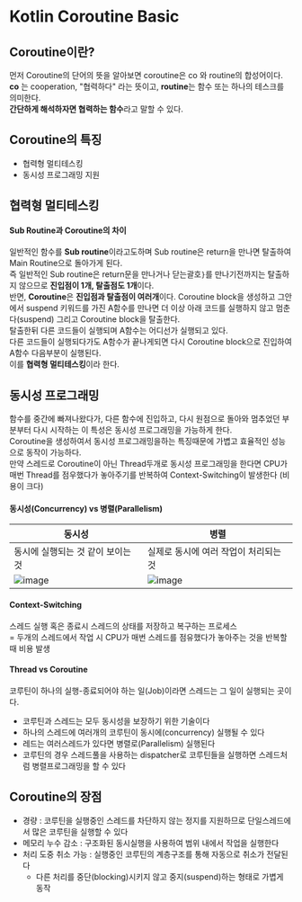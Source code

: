 # Kotlin Coroutine Basic

## Coroutine이란?  
먼저 Coroutine의 단어의 뜻을 알아보면 
coroutine은 co 와 routine의 합성어이다.  
**co** 는 cooperation, "협력하다" 라는 뜻이고, **routine**는 함수 또는 하나의 테스크를 의미한다.  
**간단하게 해석하자면 협력하는 함수**라고 말할 수 있다.  

## Coroutine의 특징   
- 협력형 멀티테스킹
- 동시성 프로그래밍 지원


## 협력형 멀티테스킹  
#### Sub Routine과 Coroutine의 차이  
일반적인 함수를 **Sub routine**이라고도하며 Sub routine은 return을 만나면 탈출하여 Main Routine으로 돌아가게 된다.  
즉 일반적인 Sub routine은 return문을 만나거나 닫는괄호`}`를 만나기전까지는 탈출하지 않으므로 **진입점이 1개, 탈출점도 1개**이다.  
반면, **Coroutine**은 **진입점과 탈출점이 여러개**이다. Coroutine block을 생성하고 그안에서 suspend 키워드를 가진 A함수를 만나면
더 이상 아래 코드를 실행하지 않고 멈춘다(suspend) 그리고 Coroutine block을 탈출한다.  
탈출한뒤 다른 코드들이 실행되며 A함수는 어디선가 실행되고 있다.  
다른 코드들이 실행되다가도 A함수가 끝나게되면 다시 Coroutine block으로 진입하여 A함수 다음부분이 실행된다.  
이를 **협력형 멀티테스킹**이라 한다.  


## 동시성 프로그래밍  
함수를 중간에 빠져나왔다가, 다른 함수에 진입하고, 다시 원점으로 돌아와 멈추었던 부분부터 다시 시작하는 이 특성은
동시성 프로그래밍을 가능하게 한다.  
Coroutine을 생성하여서 동시성 프로그래밍을하는 특징때문에 가볍고 효율적인 성능으로 동작이 가능하다.  
만약 스레드로 Coroutine이 아닌 Thread두개로 동시성 프로그래밍을 한다면
CPU가 매번 Thread를 점우했다가 놓아주기를 반복하여 Context-Switching이 발생한다 (비용이 크다)

#### 동시성(Concurrency) vs 병렬(Parallelism)
|동시성|병렬|
|------|---|
|동시에 실행되는 것 같이 보이는 것|실제로 동시에 여러 작업이 처리되는 것|   
|![image](https://user-images.githubusercontent.com/39984656/104463005-954a7c80-55f4-11eb-8f54-f6779f6a3578.png)|![image](https://user-images.githubusercontent.com/39984656/104463017-9a0f3080-55f4-11eb-949f-54da05ebf518.png)|



#### Context-Switching
스레드 실행 혹은 종료시 스레드의 상태를 저장하고 복구하는 프로세스  
= 두개의 스레드에서 작업 시 CPU가 매번 스레드를 점유했다가 놓아주는 것을 반복할때 비용 발생


#### Thread vs Coroutine
코루틴이 하나의 실행-종료되어야 하는 일(Job)이라면 스레드는 그 일이 실행되는 곳이다.  
- 코루틴과 스레드는 모두 동시성을 보장하기 위한 기술이다  
- 하나의 스레드에 여러개의 코루틴이 동시에(concurrency) 실행될 수 있다
- 레드는 여러스레드가 있다면 병렬로(Parallelism) 실행된다
- 코루틴의 경우 스레드풀을 사용하는 dispatcher로 코루틴들을 실행하면 스레드처럼 병렬프로그래밍을 할 수 있다


## Coroutine의 장점
- 경량 : 코루틴을 실행중인 스레드를 차단하지 않는 정지를 지원하므로 단일스레드에서 많은 코루틴을 실행할 수 있다  
- 메모리 누수 감소 : 구조화된 동시실행을 사용하여 범위 내에서 작업을 실행한다  
- 처리 도중 취소 가능 : 실행중인 코루틴의 계층구조를 통해 자동으로 취소가 전달된다  
  - 다른 처리를 중단(blocking)시키지 않고 중지(suspend)하는 형태로 가볍게 동작  

